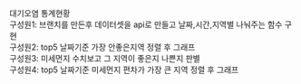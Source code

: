 대기오염 통계현황<br>
구성원1: 브랜치를 만든후 데이터셋을 api로 만들고 날짜,시간,지역별 나눠주는 함수 구현<br> 
구성원2: top5 날짜기준 가장 안좋은지역 정렬 후 그래프<br>
구성원3: 미세먼지 수치보고 그 지역이 좋은지 나쁜지 판별<br>
구성원4: top5 날짜기준 미세먼지 편차가 가장 큰 지역 정렬 후 그래프<br>

